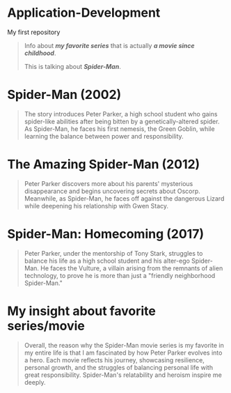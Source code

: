 # Application-Development
My first repository 

> Info about ***my favorite series*** that is actually ***a movie since childhood***.
>
> This is talking about ***Spider-Man***.
>
# Spider-Man (2002)
> The story introduces Peter Parker, a high school student who gains spider-like abilities after being bitten by a genetically-altered spider. As Spider-Man, he faces his first nemesis, the Green Goblin, while learning the balance between power and responsibility.
# The Amazing Spider-Man (2012)
> Peter Parker discovers more about his parents' mysterious disappearance and begins uncovering secrets about Oscorp. Meanwhile, as Spider-Man, he faces off against the dangerous Lizard while deepening his relationship with Gwen Stacy.
# Spider-Man: Homecoming (2017)
> Peter Parker, under the mentorship of Tony Stark, struggles to balance his life as a high school student and his alter-ego Spider-Man. He faces the Vulture, a villain arising from the remnants of alien technology, to prove he is more than just a "friendly neighborhood Spider-Man."
# My insight about favorite series/movie
> Overall, the reason why the Spider-Man movie series is my favorite in my entire life is that I am fascinated by how Peter Parker evolves into a hero. Each movie reflects his journey, showcasing resilience, personal growth, and the struggles of balancing personal life with great responsibility. Spider-Man's relatability and heroism inspire me deeply.
